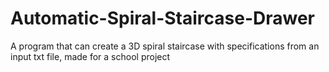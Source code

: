 # Automatic-Spiral-Staircase-Drawer
A program that can create a 3D spiral staircase with specifications from an input txt file, made for a school project
